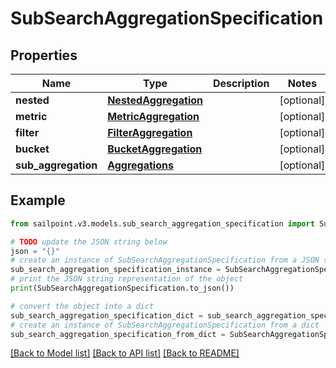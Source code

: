 # SubSearchAggregationSpecification


## Properties

Name | Type | Description | Notes
------------ | ------------- | ------------- | -------------
**nested** | [**NestedAggregation**](NestedAggregation.md) |  | [optional] 
**metric** | [**MetricAggregation**](MetricAggregation.md) |  | [optional] 
**filter** | [**FilterAggregation**](FilterAggregation.md) |  | [optional] 
**bucket** | [**BucketAggregation**](BucketAggregation.md) |  | [optional] 
**sub_aggregation** | [**Aggregations**](Aggregations.md) |  | [optional] 

## Example

```python
from sailpoint.v3.models.sub_search_aggregation_specification import SubSearchAggregationSpecification

# TODO update the JSON string below
json = "{}"
# create an instance of SubSearchAggregationSpecification from a JSON string
sub_search_aggregation_specification_instance = SubSearchAggregationSpecification.from_json(json)
# print the JSON string representation of the object
print(SubSearchAggregationSpecification.to_json())

# convert the object into a dict
sub_search_aggregation_specification_dict = sub_search_aggregation_specification_instance.to_dict()
# create an instance of SubSearchAggregationSpecification from a dict
sub_search_aggregation_specification_from_dict = SubSearchAggregationSpecification.from_dict(sub_search_aggregation_specification_dict)
```
[[Back to Model list]](../README.md#documentation-for-models) [[Back to API list]](../README.md#documentation-for-api-endpoints) [[Back to README]](../README.md)


